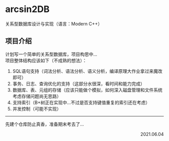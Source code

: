 # arcsin2DB
关系型数据库设计与实现（语言：Modern C++）

## 项目介绍
计划写一个简单的关系型数据库，项目构思中...  
项目整体结构应该如下（不成熟的想法）：
1. SQL语句支持（词法分析、语法分析、语义分析，编译原理大作业拿过来魔改即可）
2. 事务、日志、查询优化的支持（这部分水很深，看时间和能力完成）
3. 数据库、表、元组的存储（应该只能做个模拟，如何深入磁盘管理和文件系统考虑存储问题尚无思路）
4. 支持索引（B+树正在实现中...不过是否支持键值重复的索引还在考虑）
5. 并发控制（可能不实现）

------
先建个仓库防止真香，准备期末考去了... <p align="right">2021.06.04</p>
